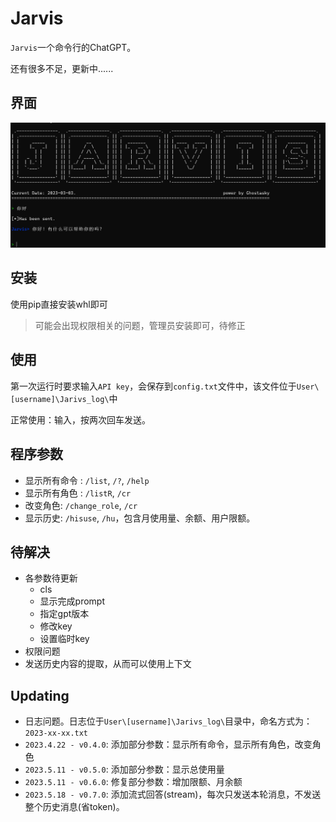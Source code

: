 # Jarvis

`Jarvis`一个命令行的ChatGPT。

还有很多不足，更新中......

## 界面

![image-20230303145003940](./README/image-20230303145003940.png)

## 安装

使用pip直接安装whl即可

> 可能会出现权限相关的问题，管理员安装即可，待修正

## 使用

第一次运行时要求输入`API key`，会保存到`config.txt`文件中，该文件位于`User\[username]\Jarivs_log\`中


正常使用：输入，按两次回车发送。

## 程序参数

- 显示所有命令 : `/list`, `/?`, `/help`
- 显示所有角色 : `/listR`, `/cr`
- 改变角色: `/change_role`, `/cr`
- 显示历史: `/hisuse`, `/hu`，包含月使用量、余额、用户限额。


## 待解决

- 各参数待更新
  - cls
  - 显示完成prompt
  - 指定gpt版本
  - 修改key
  - 设置临时key
- 权限问题
- 发送历史内容的提取，从而可以使用上下文




## Updating

- 日志问题。日志位于`User\[username]\Jarivs_log\`目录中，命名方式为：`2023-xx-xx.txt`
- `2023.4.22 - v0.4.0`: 添加部分参数：显示所有命令，显示所有角色，改变角色
- `2023.5.11 - v0.5.0`: 添加部分参数：显示总使用量
- `2023.5.11 - v0.6.0`: 修复部分参数：增加限额、月余额
- `2023.5.18 - v0.7.0`: 添加流式回答(stream)，每次只发送本轮消息，不发送整个历史消息(省token)。